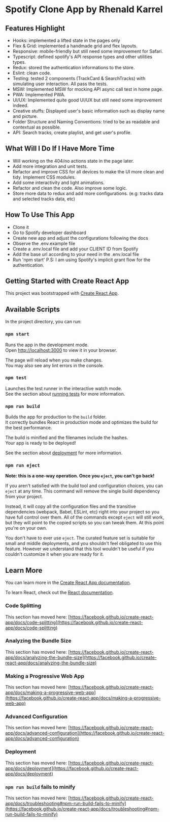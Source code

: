 # Spotify Clone App by Rhenald Karrel

## Features Highlight

- Hooks: implemented a lifted state in the pages only
- Flex & Grid: implemented a handmade grid and flex layouts.
- Responsive: mobile-friendly but still need some improvement for Safari.
- Typescript: defined spotify's API response types and other utilities types.
- Redux: stored the authentication informations to the store.
- Eslint: clean code.
- Testing: tested 2 components (TrackCard & SearchTracks) with simulating user interaction. All pass the tests.
- MSW: Implemented MSW for mocking API async call test in home page.
- PWA: Implemented PWA.
- UI/UX: Implemented quite good UI/UX but still need some improvement indeed.
- Creative stuffs: Displayed user's basic information such as display name and picture.
- Folder Structure and Naming Conventions: tried to be as readable and contextual as possible.
- API: Search tracks, create playlist, and get user's profile.

## What Will I Do If I Have More Time

- Will working on the 404/no actions state in the page later.
- Add more integration and unit tests.
- Refactor and improve CSS for all devices to make the UI more clean and tidy. Implement CSS modules.
- Add some interactivity and light animations.
- Refactor and clean the code. Also improve some logic.
- Store more data to redux and add more configurations. (e.g: tracks data and selected tracks data, etc)

## How To Use This App

- Clone it
- Go to Spotify developer dashboard
- Create new app and adjust the configurations following the docs
- Observe the .env.example file
- Create a .env.local file and add your CLIENT ID from Spotify
- Add the base url according to your need in the .env.local file
- Run 'npm start'
  P.S: I am using Spotify's implicit grant flow for the authentication.

## Getting Started with Create React App

This project was bootstrapped with [Create React App](https://github.com/facebook/create-react-app).

## Available Scripts

In the project directory, you can run:

### `npm start`

Runs the app in the development mode.\
Open [http://localhost:3000](http://localhost:3000) to view it in your browser.

The page will reload when you make changes.\
You may also see any lint errors in the console.

### `npm test`

Launches the test runner in the interactive watch mode.\
See the section about [running tests](https://facebook.github.io/create-react-app/docs/running-tests) for more information.

### `npm run build`

Builds the app for production to the `build` folder.\
It correctly bundles React in production mode and optimizes the build for the best performance.

The build is minified and the filenames include the hashes.\
Your app is ready to be deployed!

See the section about [deployment](https://facebook.github.io/create-react-app/docs/deployment) for more information.

### `npm run eject`

**Note: this is a one-way operation. Once you `eject`, you can't go back!**

If you aren't satisfied with the build tool and configuration choices, you can `eject` at any time. This command will remove the single build dependency from your project.

Instead, it will copy all the configuration files and the transitive dependencies (webpack, Babel, ESLint, etc) right into your project so you have full control over them. All of the commands except `eject` will still work, but they will point to the copied scripts so you can tweak them. At this point you're on your own.

You don't have to ever use `eject`. The curated feature set is suitable for small and middle deployments, and you shouldn't feel obligated to use this feature. However we understand that this tool wouldn't be useful if you couldn't customize it when you are ready for it.

## Learn More

You can learn more in the [Create React App documentation](https://facebook.github.io/create-react-app/docs/getting-started).

To learn React, check out the [React documentation](https://reactjs.org/).

### Code Splitting

This section has moved here: [https://facebook.github.io/create-react-app/docs/code-splitting](https://facebook.github.io/create-react-app/docs/code-splitting)

### Analyzing the Bundle Size

This section has moved here: [https://facebook.github.io/create-react-app/docs/analyzing-the-bundle-size](https://facebook.github.io/create-react-app/docs/analyzing-the-bundle-size)

### Making a Progressive Web App

This section has moved here: [https://facebook.github.io/create-react-app/docs/making-a-progressive-web-app](https://facebook.github.io/create-react-app/docs/making-a-progressive-web-app)

### Advanced Configuration

This section has moved here: [https://facebook.github.io/create-react-app/docs/advanced-configuration](https://facebook.github.io/create-react-app/docs/advanced-configuration)

### Deployment

This section has moved here: [https://facebook.github.io/create-react-app/docs/deployment](https://facebook.github.io/create-react-app/docs/deployment)

### `npm run build` fails to minify

This section has moved here: [https://facebook.github.io/create-react-app/docs/troubleshooting#npm-run-build-fails-to-minify](https://facebook.github.io/create-react-app/docs/troubleshooting#npm-run-build-fails-to-minify)
